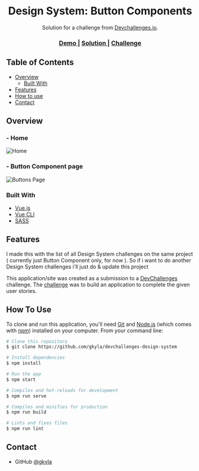<!-- Please update value in the {}  -->

<h1 align="center">Design System: Button Components</h1>

<div align="center">
   Solution for a challenge from  <a href="http://devchallenges.io" target="_blank">Devchallenges.io</a>.
</div>

<div align="center">
  <h3>
    <a href="https://gkyla-dev-design-system.netlify.app/buttons">
      Demo
    </a>
    <span> | </span>
    <a href="https://devchallenges.io/solutions/XdTuXFDgN6QrUGfIZK0X">
      Solution
    </a>
    <span> | </span>
    <a href="https://devchallenges.io/challenges/ohgVTyJCbm5OZyTB2gNY">
      Challenge
    </a>
  </h3>
</div>

<!-- TABLE OF CONTENTS -->

## Table of Contents

-  [Overview](#overview)
   -  [Built With](#built-with)
-  [Features](#features)
-  [How to use](#how-to-use)
-  [Contact](#contact)

<!-- OVERVIEW -->

## Overview

### - Home

![Home](https://user-images.githubusercontent.com/67510503/103248706-71edc380-499e-11eb-8f51-55e0f74bb2f4.png)

### - Button Component page

![Buttons Page](https://user-images.githubusercontent.com/67510503/103248610-ed9b4080-499d-11eb-9c9c-aa0e8c75c208.PNG)

### Built With

<!-- This section should list any major frameworks that you built your project using. Here are a few examples.-->

-  [Vue.js](https://vuejs.org/)
-  [Vue CLI](https://cli.vuejs.org/)
-  [SASS](https://sass-lang.com/)

## Features

<!-- List the features of your application or follow the template. Don't share the figma file here :) -->

I made this with the list of all Design System challenges on the same project ( currently just Button Component only, for now ). So if i want to do another Design System challenges i'll just do & update this project

This application/site was created as a submission to a [DevChallenges](https://devchallenges.io/challenges) challenge. The [challenge](https://devchallenges.io/challenges/ohgVTyJCbm5OZyTB2gNY) was to build an application to complete the given user stories.

## How To Use

<!-- This is an example, please update according to your application -->

To clone and run this application, you'll need [Git](https://git-scm.com) and [Node.js](https://nodejs.org/en/download/) (which comes with [npm](http://npmjs.com)) installed on your computer. From your command line:

```bash
# Clone this repository
$ git clone https://github.com/gkyla/devchallenges-design-system

# Install dependencies
$ npm install

# Run the app
$ npm start

# Compiles and hot-reloads for development
$ npm run serve

# Compiles and minifies for production
$ npm run build

# Lints and fixes files
$ npm run lint
```

## Contact

-  GitHub [@gkyla](https://github.com/gkyla)
